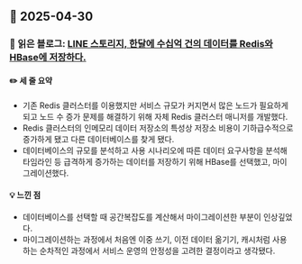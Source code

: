 ## 📅 2025-04-30
### 📖 읽은 블로그: [LINE 스토리지, 한달에 수십억 건의 데이터를 Redis와 HBase에 저장하다.](https://charsyam.wordpress.com/2012/04/29/%EB%B0%9C-%EB%B2%88%EC%97%AD-line-%EC%8A%A4%ED%86%A0%EB%A6%AC%EC%A7%80-%ED%95%9C%EB%8B%AC%EC%97%90-%EC%88%98%EC%8B%AD%EC%96%B5-%EA%B1%B4%EC%9D%98-%EB%8D%B0%EC%9D%B4%ED%84%B0%EB%A5%BC-redis%EC%99%80/)
#### ✏️ 세 줄 요약
- 기존 Redis 클러스터를 이용했지만 서비스 규모가 커지면서 많은 노드가 필요하게 되고 노드 수 증가 문제를 해결하기 위해 자체 Redis 클러스터 매니저를 개발했다. 
- Redis 클러스터의 인메모리 데이터 저장소의 특성상 저장소 비용이 기하급수적으로 증가하게 됐고 다른 데이터베이스를 찾게 됐다. 
- 데이터베이스의 규모를 분석하고 사용 시나리오에 따른 데이터 요구사항을 분석해 타임라인 등 급격하게 증가하는 데이터를 저장하기 위해 HBase를 선택했고, 마이그레이션했다.
#### 💡 느낀 점
- 데이터베이스를 선택할 때 공간복잡도를 계산해서 마이그레이션한 부분이 인상깊었다.
- 마이그레이션하는 과정에서 처음엔 이중 쓰기, 이전 데이터 옮기기, 캐시처럼 사용하는 순차적인 과정에서 서비스 운영의 안정성을 고려한 결정이라고 생각됐다.